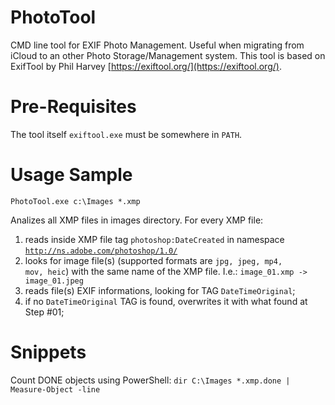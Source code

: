 # PhotoTool
CMD line tool for EXIF Photo Management.
Useful when migrating from iCloud to an other Photo Storage/Management system.
This tool is based on ExifTool by Phil Harvey [https://exiftool.org/](https://exiftool.org/).

# Pre-Requisites
The tool itself <code>exiftool.exe</code> must be somewhere in <code>PATH</code>.

# Usage Sample
<code>PhotoTool.exe c:\Images *.xmp</code>

Analizes all XMP files in images directory.
For every XMP file:
1. reads inside XMP file tag <code>photoshop:DateCreated</code> in namespace <code>http://ns.adobe.com/photoshop/1.0/</code>
2. looks for image file(s) (supported formats are <code>jpg, jpeg, mp4, mov, heic</code>) with the same name of the XMP file. I.e.: <code>image_01.xmp -> image_01.jpeg</code>
3. reads file(s) EXIF informations, looking for TAG <code>DateTimeOriginal</code>;
4. if no <code>DateTimeOriginal</code> TAG is found, overwrites it with what found at Step #01;

# Snippets
Count DONE objects using PowerShell:
<code>dir C:\Images *.xmp.done | Measure-Object -line</code>